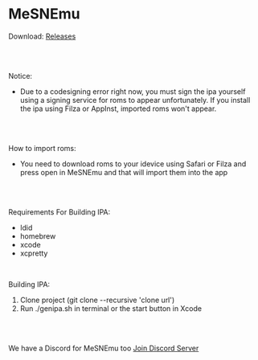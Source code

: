# MeSNEmu

Download: [Releases](https://github.com/SarahH12099/MeSNEmu/releases)

<br><br>

Notice:<br>
- Due to a codesigning error right now, you must sign the ipa yourself using a signing service for roms to appear unfortunately. If you install the ipa using Filza or AppInst, imported roms won't appear.

<br><br>

How to import roms:<br>
- You need to download roms to your idevice using Safari or Filza and press open in MeSNEmu and that will import them into the app 

<br><br>

Requirements For Building IPA:<br>
- ldid <br>
- homebrew <br>
- xcode <br>
- xcpretty <br>

<br>

Building IPA: 
1) Clone project (git clone --recursive 'clone url') <br>
2) Run ./genipa.sh in terminal or the start button in Xcode

<br><br>

We have a Discord for MeSNEmu too [Join Discord Server](https://discord.gg/Pnjd2xs)
